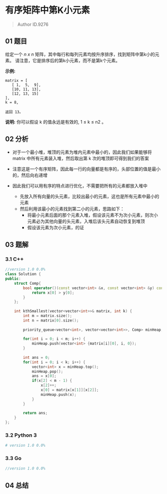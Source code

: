 # 有序矩阵中第K小元素
> Author ID.9276

## 01 题目

给定一个 *n x n* 矩阵，其中每行和每列元素均按升序排序，找到矩阵中第k小的元素。
请注意，它是排序后的第k小元素，而不是第k个元素。

**示例:**

```
matrix = [
   [ 1,  5,  9],
   [10, 11, 13],
   [12, 13, 15]
],
k = 8,

返回 13。
```

**说明:** 
你可以假设 k 的值永远是有效的, 1 ≤ k ≤ n2 。

## 02 分析

- 对于一个最小堆，堆顶的元素为堆内元素中最小的，因此我们如果能够将 matrix 中所有元素装入堆，然后取出第 k 次的堆顶即可得到我们的答案

- 注意这是一个有序矩阵，因此每一行的向量都是有序的，头部位置的值是最小的，然后向右递增

- 因此我们可以用有序的特点进行优化，不需要把所有的元素都放入堆中
  - 先放入所有向量的头元素，比较出最小的元素，这也是所有元素中最小的元素
  - 然后利用该最小的元素找到第二小的元素，思路如下：
    - 将最小元素后面的那个元素入堆，假设该元素不为次小元素，则次小元素必为其他向量的头元素，入堆后该头元素自动恢复到堆顶
    - 假设该元素为次小元素，的证

## 03 题解

### 3.1 C++

```c++
//version 1.0 0.0%
class Solution {
public:
    struct Comp{
        bool operator()(const vector<int> &x, const vector<int> &y) const{
            return x[0] > y[0];
        }
    };
    
    int kthSmallest(vector<vector<int>>& matrix, int k) {
        int m = matrix.size();
        int n = matrix[0].size();
        
        priority_queue<vector<int>, vector<vector<int>>, Comp> minHeap;
        
        for(int i = 0; i < m; i++) {
            minHeap.push(vector<int> {matrix[i][0], i, 0});
        }
        
        int ans = 0;
        for(int i = 0; i < k; i++) {
            vector<int> x = minHeap.top();
            minHeap.pop();
            ans = x[0];
            if(x[2] < m - 1) {
                x[2]++;
                x[0] = matrix[x[1]][x[2]];
                minHeap.push(x);
            }
        }
        
        return ans;
    }
};
```

### 3.2 Python 3

```python
# version 1.0 0.0%

```

### 3.3 Go

```Go
//version 1.0 0.0%

```



## 04 总结

